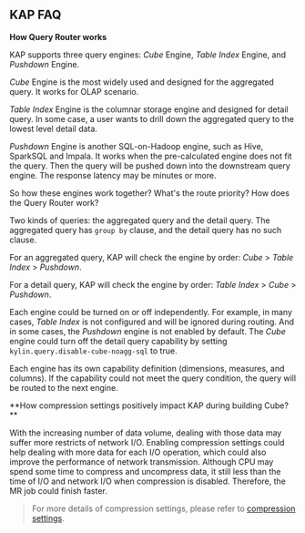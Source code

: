## KAP FAQ

**How Query Router works**

KAP supports three query engines: *Cube* Engine, *Table Index* Engine, and *Pushdown* Engine.

*Cube* Engine is the most widely used and designed for the aggregated query. It works for OLAP scenario.

*Table Index* Engine is the columnar storage engine and designed for detail query. In some case, a user wants to drill down the aggregated query to the lowest level detail data.

*Pushdown* Engine is another SQL-on-Hadoop engine, such as Hive, SparkSQL and Impala. It works when the pre-calculated engine does not fit the query. Then the query will be pushed down into the downstream query engine. The response latency may be minutes or more. 

So how these engines work together? What's the route priority? How does the Query Router work? 

Two kinds of queries: the aggregated query and the detail query. The aggregated query has `group by` clause, and the detail query has no such clause. 

For an aggregated query, KAP will check the engine by order: *Cube* > *Table Index* > *Pushdown*.

For a detail query, KAP will check the engine by order: *Table Index* > *Cube* > *Pushdown*.

Each engine could be turned on or off independently. For example, in many cases, *Table Index* is not configured and will be ignored during routing. And in some cases, the *Pushdown* engine is not enabled by default. The *Cube* engine could turn off the detail query capability by setting `kylin.query.disable-cube-noagg-sql` to true. 

Each engine has its own capability definition (dimensions, measures, and columns). If the capability could not meet the query condition, the query will be routed to the next engine. 

**How compression settings positively impact KAP during building Cube? **

With the increasing number of data volume, dealing with those data may suffer more restricts of network I/O. Enabling compression settings could help dealing with more data for each I/O operation, which could also improve the performance of network transmission. Although CPU may spend some time to compress and uncompress data, it still less than the time of I/O and network I/O when compression is disabled. Therefore,  the MR job could finish faster.

> For more details of compression settings, please refer to [compression settings](http://docs.kyligence.io/books/v2.5/en/config/compression_settings.en.html).